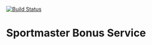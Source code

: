 [![Build Status](https://travis-ci.com/pentogono/sportmaster-bonus-service.svg?branch=master)](https://travis-ci.com/pentogono/sportmaster-bonus-service)

# Sportmaster Bonus Service
